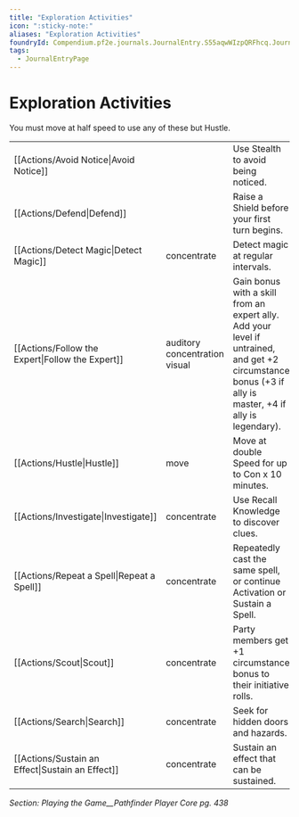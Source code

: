 ```yaml
---
title: "Exploration Activities"
icon: ":sticky-note:"
aliases: "Exploration Activities"
foundryId: Compendium.pf2e.journals.JournalEntry.S55aqwWIzpQRFhcq.JournalEntryPage.qbFZJybp6aFvj1VR
tags:
  - JournalEntryPage
---
```


# Exploration Activities
You must move at half speed to use any of these but Hustle.

  

|     |     |     |
| --- | --- | --- |
| [[Actions/Avoid Notice\|Avoid Notice]] |  | Use Stealth to avoid being noticed. |
| [[Actions/Defend\|Defend]] |  | Raise a Shield before your first turn begins. |
| [[Actions/Detect Magic\|Detect Magic]] | concentrate | Detect magic at regular intervals. |
| [[Actions/Follow the Expert\|Follow the Expert]] | auditory<br/>concentration<br/>visual | Gain bonus with a skill from an expert ally. Add your level if untrained, and get +2 circumstance bonus (+3 if ally is master, +4 if ally is legendary). |
| [[Actions/Hustle\|Hustle]] | move | Move at double Speed for up to Con x 10 minutes. |
| [[Actions/Investigate\|Investigate]] | concentrate | Use Recall Knowledge to discover clues. |
| [[Actions/Repeat a Spell\|Repeat a Spell]] | concentrate | Repeatedly cast the same spell, or continue Activation or Sustain a Spell. |
| [[Actions/Scout\|Scout]] | concentrate | Party members get +1 circumstance bonus to their initiative rolls. |
| [[Actions/Search\|Search]] | concentrate | Seek for hidden doors and hazards. |
| [[Actions/Sustain an Effect\|Sustain an Effect]] | concentrate | Sustain an effect that can be sustained. |

_Section: Playing the Game__Pathfinder Player Core pg. 438_